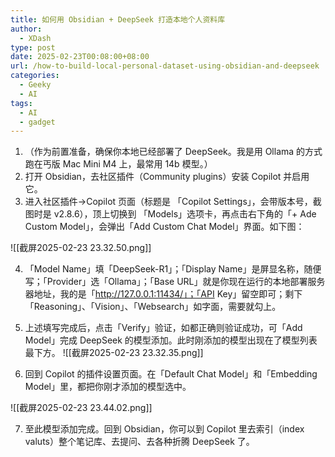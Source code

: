 ```yaml
---
title: 如何用 Obsidian + DeepSeek 打造本地个人资料库
author:
  - XDash
type: post
date: 2025-02-23T00:08:00+08:00
url: /how-to-build-local-personal-dataset-using-obsidian-and-deepseek
categories:
  - Geeky
  - AI
tags:
  - AI
  - gadget
---
```

1. （作为前置准备，确保你本地已经部署了 DeepSeek。我是用 Ollama 的方式跑在丐版 Mac Mini M4 上，最常用 14b 模型。）
2. 打开 Obsidian，去社区插件（Community plugins）安装 Copilot 并启用它。
3. 进入社区插件->Copilot 页面（标题是 「Copilot Settings」，会带版本号，截图时是 v2.8.6），顶上切换到 「Models」选项卡，再点击右下角的「+ Ade Custom Model」，会弹出「Add Custom Chat Model」界面。如下图：

![[截屏2025-02-23 23.32.50.png]]

4. 「Model Name」填「DeepSeek-R1」；「Display Name」是屏显名称，随便写；「Provider」选「Ollama」；「Base URL」就是你现在运行的本地部署服务器地址，我的是「http://127.0.0.1:11434/」；「API Key」留空即可；剩下「Reasoning」、「Vision」、「Websearch」如字面，需要就勾上。
5. 上述填写完成后，点击「Verify」验证，如都正确则验证成功，可「Add Model」完成 DeepSeek 的模型添加。此时刚添加的模型出现在了模型列表最下方。
![[截屏2025-02-23 23.32.35.png]]

6. 回到 Copilot 的插件设置页面。在「Default Chat Model」和「Embedding Model」里，都把你刚才添加的模型选中。

![[截屏2025-02-23 23.44.02.png]]

7. 至此模型添加完成。回到 Obsidian，你可以到 Copilot 里去索引（index valuts）整个笔记库、去提问、去各种折腾 DeepSeek 了。